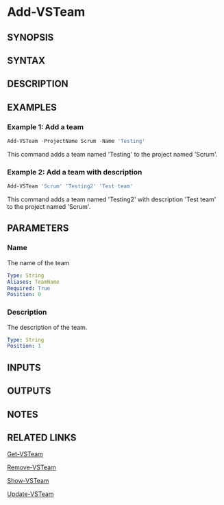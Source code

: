 <!-- #include "./common/header.md" -->

# Add-VSTeam

## SYNOPSIS

<!-- #include "./synopsis/Add-VSTeam.md" -->

## SYNTAX

## DESCRIPTION

<!-- #include "./synopsis/Add-VSTeam.md" -->

## EXAMPLES

### Example 1: Add a team

```powershell
Add-VSTeam -ProjectName Scrum -Name 'Testing'
```

This command adds a team named 'Testing' to the project named 'Scrum'.

### Example 2: Add a team with description

```powershell
Add-VSTeam 'Scrum' 'Testing2' 'Test team'
```

This command adds a team named 'Testing2' with description 'Test team' to the project named 'Scrum'.

## PARAMETERS

### Name

The name of the team

```yaml
Type: String
Aliases: TeamName
Required: True
Position: 0
```

### Description

The description of the team.

```yaml
Type: String
Position: 1
```

<!-- #include "./params/projectName.md" -->

## INPUTS

## OUTPUTS

## NOTES

<!-- #include "./common/prerequisites.md" -->

## RELATED LINKS



[Get-VSTeam](Get-VSTeam.md)

[Remove-VSTeam](Remove-VSTeam.md)

[Show-VSTeam](Show-VSTeam.md)

[Update-VSTeam](Update-VSTeam.md)
